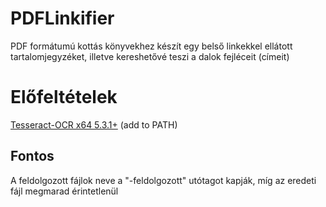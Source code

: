 # PDFLinkifier
PDF formátumú kottás könyvekhez készít egy belső linkekkel ellátott tartalomjegyzéket, illetve kereshetővé teszi a dalok fejléceit (címeit)

# Előfeltételek
[Tesseract-OCR x64 5.3.1+](https://github.com/UB-Mannheim/tesseract/wiki) (add to PATH)

## Fontos
A feldolgozott fájlok neve a "-feldolgozott" utótagot kapják, míg az eredeti fájl megmarad érintetlenül 